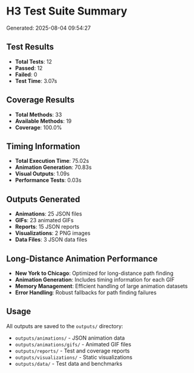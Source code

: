 # H3 Test Suite Summary

Generated: 2025-08-04 09:54:27

## Test Results
- **Total Tests**: 12
- **Passed**: 12
- **Failed**: 0
- **Test Time**: 3.07s

## Coverage Results
- **Total Methods**: 33
- **Available Methods**: 19
- **Coverage**: 100.0%

## Timing Information
- **Total Execution Time**: 75.02s
- **Animation Generation**: 70.83s
- **Visual Outputs**: 1.09s
- **Performance Tests**: 0.03s

## Outputs Generated
- **Animations**: 25 JSON files
- **GIFs**: 23 animated GIFs
- **Reports**: 15 JSON reports
- **Visualizations**: 2 PNG images
- **Data Files**: 3 JSON data files

## Long-Distance Animation Performance
- **New York to Chicago**: Optimized for long-distance path finding
- **Animation Generation**: Includes timing information for each GIF
- **Memory Management**: Efficient handling of large animation datasets
- **Error Handling**: Robust fallbacks for path finding failures

## Usage
All outputs are saved to the `outputs/` directory:
- `outputs/animations/` - JSON animation data
- `outputs/animations/gifs/` - Animated GIF files
- `outputs/reports/` - Test and coverage reports
- `outputs/visualizations/` - Static visualizations
- `outputs/data/` - Test data and benchmarks
